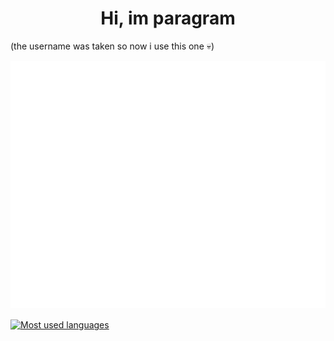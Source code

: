 <h1 align="center">Hi, im paragram</h1>
<p>(the username was taken so now i use this one 💀)</p>

![Metrics](/github-metrics.svg)

<a href="#" align="center"><img align="center" name="i stol these form theMacckabu" src="https://readme-card-themackabu.vercel.app/api/top-langs/?username=Paragramex&hide=html&langs_count=10&v=174&theme=dark&langs_count=10&layout=compact&hide_border=true&bg_color=0D1117" height="220px" alt="Most used languages"></a>
